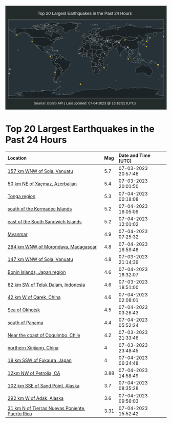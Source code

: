 ![Map](./map.png)

# Top 20 Largest Earthquakes in the Past 24 Hours

| Location | Mag | Date and Time (UTC) |
|:---|:---|:---|
| [157 km WNW of Sola, Vanuatu](https://earthquake.usgs.gov/earthquakes/eventpage/us6000kpxx) | 5.7 | 07-03-2023 20:57:46 |
| [50 km NE of Xaçmaz, Azerbaijan](https://earthquake.usgs.gov/earthquakes/eventpage/us6000kpxj) | 5.4 | 07-03-2023 20:01:50 |
| [Tonga region](https://earthquake.usgs.gov/earthquakes/eventpage/us6000kpyr) | 5.3 | 07-04-2023 00:18:08 |
| [south of the Kermadec Islands](https://earthquake.usgs.gov/earthquakes/eventpage/us6000kq1u) | 5.2 | 07-04-2023 16:05:09 |
| [east of the South Sandwich Islands](https://earthquake.usgs.gov/earthquakes/eventpage/us6000kq0u) | 5.2 | 07-04-2023 12:01:02 |
| [Myanmar](https://earthquake.usgs.gov/earthquakes/eventpage/us6000kpzu) | 4.9 | 07-04-2023 07:25:32 |
| [284 km WNW of Morondava, Madagascar](https://earthquake.usgs.gov/earthquakes/eventpage/us6000kq2c) | 4.8 | 07-04-2023 16:59:48 |
| [147 km WNW of Sola, Vanuatu](https://earthquake.usgs.gov/earthquakes/eventpage/us6000kpy1) | 4.8 | 07-03-2023 21:14:39 |
| [Bonin Islands, Japan region](https://earthquake.usgs.gov/earthquakes/eventpage/us6000kq24) | 4.6 | 07-04-2023 16:32:07 |
| [82 km SW of Teluk Dalam, Indonesia](https://earthquake.usgs.gov/earthquakes/eventpage/us6000kpx2) | 4.6 | 07-03-2023 18:51:00 |
| [42 km W of Qarek, China](https://earthquake.usgs.gov/earthquakes/eventpage/us6000kpyy) | 4.6 | 07-04-2023 02:08:01 |
| [Sea of Okhotsk](https://earthquake.usgs.gov/earthquakes/eventpage/us6000kpzc) | 4.5 | 07-04-2023 03:26:43 |
| [south of Panama](https://earthquake.usgs.gov/earthquakes/eventpage/us6000kpzp) | 4.4 | 07-04-2023 05:52:24 |
| [Near the coast of Coquimbo, Chile](https://earthquake.usgs.gov/earthquakes/eventpage/us6000kpy4) | 4.2 | 07-03-2023 21:33:46 |
| [northern Xinjiang, China](https://earthquake.usgs.gov/earthquakes/eventpage/us6000kpyl) | 4 | 07-03-2023 23:48:45 |
| [18 km SSW of Fukaura, Japan](https://earthquake.usgs.gov/earthquakes/eventpage/us6000kpzq) | 4 | 07-04-2023 06:24:48 |
| [12km NW of Petrolia, CA](https://earthquake.usgs.gov/earthquakes/eventpage/nc73908746) | 3.88 | 07-04-2023 14:58:49 |
| [102 km SSE of Sand Point, Alaska](https://earthquake.usgs.gov/earthquakes/eventpage/ak0238i3e8gm) | 3.7 | 07-04-2023 08:35:28 |
| [292 km W of Adak, Alaska](https://earthquake.usgs.gov/earthquakes/eventpage/ak0238i44492) | 3.6 | 07-04-2023 09:56:03 |
| [31 km N of Tierras Nuevas Poniente, Puerto Rico](https://earthquake.usgs.gov/earthquakes/eventpage/pr71416233) | 3.31 | 07-04-2023 15:52:42 |
